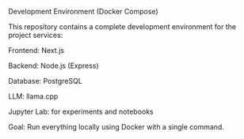 Development Environment (Docker Compose)

This repository contains a complete development environment for the project services:

Frontend: Next.js

Backend: Node.js (Express)

Database: PostgreSQL

LLM: llama.cpp

Jupyter Lab: for experiments and notebooks

Goal: Run everything locally using Docker with a single command.